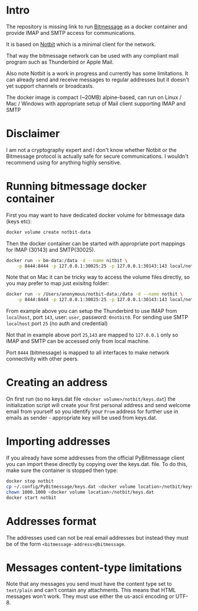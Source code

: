 # Intro

The repository is missing link to run [Bitmessage](http://bitmessage.org)
as a docker container and provide IMAP and SMTP access for communications.

It is based on [Notbit](https://github.com/bpeel/notbit) which is a minimal client for the
network.

That way the bitmessage network can be used with
any compliant mail program such as Thunderbird or Apple Mail.

Also note Notbit is a work in progress and currently has some limitations.
It can already send and receive messages to regular addresses but it
doesn't yet support channels or broadcasts.

The docker image is compact (~20MB) alpine-based, can run on Linux / Mac / Windows with
appropriate setup of Mail client supporting IMAP and SMTP

# Disclaimer

I am not a cryptography expert and I don't know whether Notbit or the
Bitmessage protocol is actually safe for secure communications. I
wouldn't recommend using for anything highly sensitive.

# Running bitmessage docker container

First you may want to have dedicated docker volume for bitmessage data (keys etc):

```bash
docker volume create notbit-data
```

Then the docker container can be started with appropriate port mappings for IMAP (30143) and SMTP(30025).

```bash
docker run -v bm-data:/data -d --name nitbit \
	-p 8444:8444 -p 127.0.0.1:30025:25 -p 127.0.0.1:30143:143 local/notbit:latest
```

Note that on Mac it can be tricky way to access the volume files directly, so you may prefer to map just exisitng folder:

```bash
docker run -v /Users/anonymous/notbit-data:/data -d --name notbit \
	-p 8444:8444 -p 127.0.0.1:30025:25 -p 127.0.0.1:30143:143 local/notbit:latest
```


From example above you can setup the Thunderbird to use IMAP from `localhost`, port `143`, user: `user`, password: `0notbit0`.
For sending use SMTP `localhost` port `25` (no auth and credential)

Not that in example above port `25`,`143` are mapped to `127.0.0.1` only so IMAP and SMTP can be accessed only from local machine.

Port `8444` (bitmessage) is mapped to all interfaces to make network connectivity with other peers.

# Creating an address

On first run (so no keys.dat file `<docker volume>/notbit/keys.dat`) the initialization script will create your first
personal address and send welcome email from yourself so you identify your `From` address for further use in emails
as sender - appropriate key will be used from keys.dat.

# Importing addresses

If you already have some addresses from the official PyBitmessage
client you can import these directly by copying over the keys.dat.
file. To do this, make sure the container is stopped then
type:

```bash
docker stop notbit
cp ~/.config/PyBitmessage/keys.dat <docker volume location>/notbit/keys.dat
chown 1000.1000 <docker volume location>/notbit/keys.dat
docker start notbit
```

# Addresses format

The addresses used can not be real email
addresses but instead they must be of the form
`<bitmessage-address>@bitmessage`.

# Messages content-type limitations

Note that any messages you send must have the content type set to
`text/plain` and can't contain any attachments. This means that HTML
messages won't work. They must use either the us-ascii encoding or
UTF-8.





